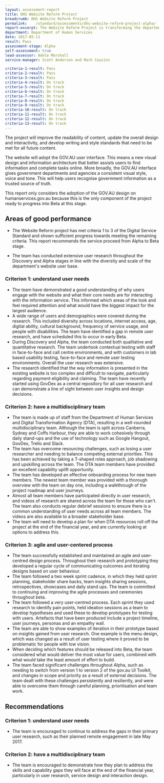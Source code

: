 ```yaml
---
layout: assessment-report
title: DHS Website Reform Project   
breadcrumb: DHS Website Reform Project
permalink:    /standard/assessments/dhs-website-reform-project-alpha/
report-excerpt: The Website Reform Project is transforming the department’s public website, humanservices.gov.au.
department: Department of Human Services
date: 2017-05-11
result: Pass
assessment-stage: Alpha
self-assessment: true
lead-assessor: Adele Marshall
service-manager: Scott Anderson and Mark Cousins

criteria-1-result: Pass
criteria-2-result: Pass
criteria-3-result: Pass
criteria-4-result: On track
criteria-5-result: On track
criteria-6-result: On track
criteria-7-result: On track
criteria-8-result: On track
criteria-9-result: On track
criteria-10-result: On track
criteria-11-result: On track
criteria-12-result: On track
criteria-13-result: On track
---
```


The project will improve the readability of content, update the overall design and interactivity, and develop writing and style standards that need to be met for all future content.

The website will adopt the GOV.AU user interface. This means a new visual design and information architecture that better assists users to find information and complete tasks online. More broadly, the GOV.AU interface gives government departments and agencies a consistent visual style, voice and tone. This will help users recognise government information as a trusted source of truth.

This report only considers the adoption of the GOV.AU design on humanservices.gov.au because this is the only component of the project ready to progress into Beta at this stage.

## Areas of good performance

- The Website Reform project has met criteria 1 to 3 of the Digital Service Standard and shown sufficient progress towards meeting the remaining criteria. This report recommends the service proceed from Alpha to Beta stage.

- The team has conducted extensive user research throughout the Discovery and Alpha stages in line with the diversity and scale of the department's website user base.

### Criterion 1: understand user needs

- The team have demonstrated a good understanding of why users engage with the website and what their core needs are for interacting with the information service. This informed which areas of the look and feel required attention and what would have the biggest impact for the largest audience.
- A wide range of users and demographics were covered during the research. This included diversity across locations, internet access, age, digital ability, cultural background, frequency of service usage, and people with disabilities. The team have identified a gap in remote user research, and have scheduled this to occur in early Beta.
- During Discovery and Alpha, the team conducted both qualitative and quantitative research. The team undertook contextual testing with staff in face-to-face and call centre environments, and with customers in lab based usability testing, face-to-face and remote user testing environments. Overall the user research was extensive.
- The research identified that the way information is presented in the existing website is too complex and difficult to navigate, particularly regarding payment eligibility and claiming. The team have recently started using GovDex as a central repository for all user research and can demonstrate a line of sight between user insights and design decisions.

### Criterion 2: have a multidisciplinary team

- The team is made up of staff from the Department of Human Services and Digital Transformation Agency (DTA), resulting in a well-rounded multidisciplinary team. Although the team is split across Canberra, Sydney and Coffs Harbour, they are able to work cohesively through daily stand-ups and the use of technology such as Google Hangout, GovDex, Trello and Slack.
- The team has overcome resourcing challenges, such as losing a user researcher and needing to balance competing external priorities. This has been achieved by taking a T-shaped roles approach, job shadowing and upskilling across the team. The DTA team members have provided an excellent capability uplift opportunity.
- The team has developed an effective onboarding process for new team members. The newest team member was provided with a thorough overview with the team on day one, including a walkthrough of the project roadmap and user journeys.
- Almost all team members have participated directly in user research, and videos of research are shared across the team for those who can't. The team also conducts regular debrief sessions to ensure there is a common understanding of user needs across all team members. The videos are also available to a broader stakeholder base.
- The team will need to develop a plan for when DTA resources roll off the project at the end of the financial year, and are currently looking at options to address this.

### Criterion 3: agile and user-centered process

- The team successfully established and maintained an agile and user-centred design process. Throughout their research and prototyping they developed a regular cycle of communicating outcomes and iterating designs based on user behaviour.
- The team followed a two week sprint cadence, in which they held sprint planning, stakeholder share backs, team insights sharing sessions, retrospectives, showcases and daily stand ups. The team is committed to continuing and improving the agile processes and ceremonies throughout beta.
- The team followed a very user-centred process. Each sprint they used research to identify pain points, held ideation sessions as a team to develop hypotheses and used these to develop prototypes for testing with users. Artefacts that have been produced include a project timeline, user journeys, personas and an empathy wall.
- The team are able to show examples of iteration in their prototype based on insights gained from user research. One example is the menu design, which was changed as a result of user testing where it proved to be problematic for people with low vision.
- When deciding which features should be released into Beta, the team considered what would deliver the most value for users, combined with what would take the least amount of effort to build.
- The team faced significant challenges throughout Alpha, such as needing to switch from version 1 to version 2 of the gov.au UI Toolkit, and changes in scope and priority as a result of external decisions. The team dealt with these challenges persistently and resiliently, and were able to overcome them through careful planning, prioritisation and team work.

## Recommendations

### Criterion 1: understand user needs

- The team is encouraged to continue to address the gaps in their primary user research, such as their planned remote engagement in late May 2017.

### Criterion 2: have a multidisciplinary team

- The team is encouraged to demonstrate how they plan to address the skills and capability gaps they will face at the end of the financial year, particularly in user research, service design and interaction design.

